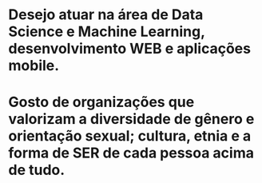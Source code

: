 # Desejo atuar na área de Data Science e Machine Learning, desenvolvimento WEB e aplicações mobile. 
# Gosto de organizações que valorizam a diversidade de gênero e orientação sexual; cultura, etnia e a forma de SER de cada pessoa  acima de tudo.
